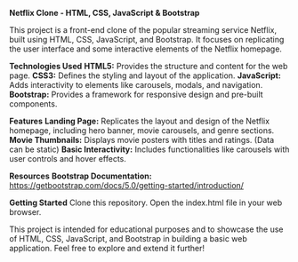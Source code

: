 **Netflix Clone - HTML, CSS, JavaScript & Bootstrap**

This project is a front-end clone of the popular streaming service Netflix, built using HTML, CSS, JavaScript, and Bootstrap.
It focuses on replicating the user interface and some interactive elements of the Netflix homepage.

**Technologies Used**
**HTML5:** Provides the structure and content for the web page.
**CSS3:** Defines the styling and layout of the application.
**JavaScript:** Adds interactivity to elements like carousels, modals, and navigation.
**Bootstrap:** Provides a framework for responsive design and pre-built components.

**Features**
**Landing Page:** Replicates the layout and design of the Netflix homepage, including hero banner, movie carousels, and genre sections.
**Movie Thumbnails:** Displays movie posters with titles and ratings. (Data can be static)
**Basic Interactivity:** Includes functionalities like carousels with user controls and hover effects.

**Resources**
**Bootstrap Documentation:** https://getbootstrap.com/docs/5.0/getting-started/introduction/

**Getting Started**
Clone this repository.
Open the index.html file in your web browser.


This project is intended for educational purposes and to showcase the use of HTML, CSS, JavaScript, and Bootstrap in building a basic web application.
Feel free to explore and extend it further!
